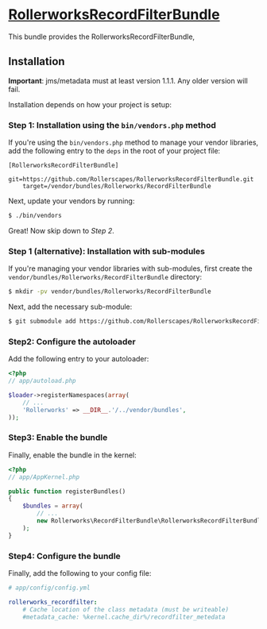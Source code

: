 ﻿[RollerworksRecordFilterBundle](http://projects.rollerscapes.net/RollerFramework/)
==================================================

This bundle provides the RollerworksRecordFilterBundle, 

## Installation

__Important__: jms/metadata must at least version 1.1.1. Any older version will fail.

Installation depends on how your project is setup:

### Step 1: Installation using the `bin/vendors.php` method

If you're using the `bin/vendors.php` method to manage your vendor libraries,
add the following entry to the `deps` in the root of your project file:

```
[RollerworksRecordFilterBundle]
    git=https://github.com/Rollerscapes/RollerworksRecordFilterBundle.git
    target=/vendor/bundles/Rollerworks/RecordFilterBundle
```

Next, update your vendors by running:

```bash
$ ./bin/vendors
```

Great! Now skip down to *Step 2*.

### Step 1 (alternative): Installation with sub-modules

If you're managing your vendor libraries with sub-modules, first create the
`vendor/bundles/Rollerworks/RecordFilterBundle` directory:

```bash
$ mkdir -pv vendor/bundles/Rollerworks/RecordFilterBundle
```

Next, add the necessary sub-module:

```bash
$ git submodule add https://github.com/Rollerscapes/RollerworksRecordFilterBundle.git vendor/bundles/Rollerworks/RecordFilterBundle
```

### Step2: Configure the autoloader

Add the following entry to your autoloader:

```php
<?php
// app/autoload.php

$loader->registerNamespaces(array(
    // ...
    'Rollerworks' => __DIR__.'/../vendor/bundles',
));
```

### Step3: Enable the bundle

Finally, enable the bundle in the kernel:

```php
<?php
// app/AppKernel.php

public function registerBundles()
{
    $bundles = array(
        // ...
        new Rollerworks\RecordFilterBundle\RollerworksRecordFilterBundle(),
    );
}
```

### Step4: Configure the bundle

Finally, add the following to your config file:

``` yaml
# app/config/config.yml

rollerworks_recordfilter:
    # Cache location of the class metadata (must be writeable)
    #metadata_cache: %kernel.cache_dir%/recordfilter_metedata
```